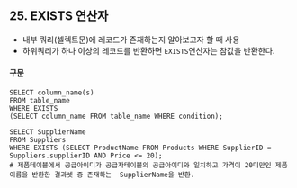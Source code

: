 ## 25. EXISTS 연산자

- 내부 쿼리(셀렉트문)에 레코드가 존재하는지 알아보고자 할 때 사용
- 하위쿼리가 하나 이상의 레코드를 반환하면 `EXISTS`연산자는 참값을 반환한다.

#### 구문

~~~
SELECT column_name(s)
FROM table_name
WHERE EXISTS
(SELECT column_name FROM table_name WHERE condition);

SELECT SupplierName
FROM Suppliers
WHERE EXISTS (SELECT ProductName FROM Products WHERE SupplierID = Suppliers.supplierID AND Price <= 20);
# 제품테이블에서 공급아이디가 공급자테이블의 공급아이디와 일치하고 가격이 20미만인 제품이름을 반환한 결과셋 중 존재하는  SupplierName을 반환. 
~~~

<br>
